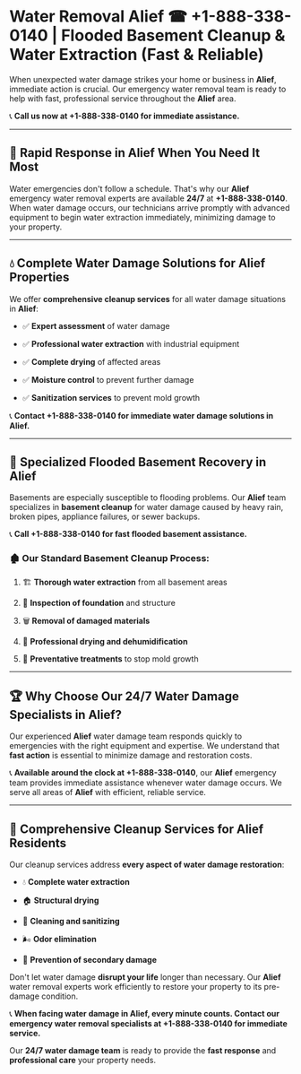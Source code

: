 # Water Removal Alief ☎ +1-888-338-0140 | Flooded Basement Cleanup & Water Extraction (Fast & Reliable)

When unexpected water damage strikes your home or business in **Alief**, immediate action is crucial. Our emergency water removal team is ready to help with fast, professional service throughout the **Alief** area. 

📞 **Call us now at +1-888-338-0140 for immediate assistance.**
---
## 🚀 Rapid Response in Alief When You Need It Most
Water emergencies don't follow a schedule. That's why our **Alief** emergency water removal experts are available **24/7** at **+1-888-338-0140**. When water damage occurs, our technicians arrive promptly with advanced equipment to begin water extraction immediately, minimizing damage to your property.
---
## 💧 Complete Water Damage Solutions for Alief Properties
We offer **comprehensive cleanup services** for all water damage situations in **Alief**:
- ✅ **Expert assessment** of water damage  
- ✅ **Professional water extraction** with industrial equipment  
- ✅ **Complete drying** of affected areas  
- ✅ **Moisture control** to prevent further damage  
- ✅ **Sanitization services** to prevent mold growth  
📞 **Contact +1-888-338-0140 for immediate water damage solutions in Alief.**
---
## 🌊 Specialized Flooded Basement Recovery in Alief
Basements are especially susceptible to flooding problems. Our **Alief** team specializes in **basement cleanup** for water damage caused by heavy rain, broken pipes, appliance failures, or sewer backups. 
📞 **Call +1-888-338-0140 for fast flooded basement assistance.**
### 🏚️ Our Standard Basement Cleanup Process:
1. 🏗️ **Thorough water extraction** from all basement areas  
2. 🔎 **Inspection of foundation** and structure  
3. 🗑️ **Removal of damaged materials**  
4. 💨 **Professional drying and dehumidification**  
5. 🚫 **Preventative treatments** to stop mold growth  
---
## 🏆 Why Choose Our 24/7 Water Damage Specialists in Alief?
Our experienced **Alief** water damage team responds quickly to emergencies with the right equipment and expertise. We understand that **fast action** is essential to minimize damage and restoration costs.
📞 **Available around the clock at +1-888-338-0140**, our **Alief** emergency team provides immediate assistance whenever water damage occurs. We serve all areas of **Alief** with efficient, reliable service.
---
## 🧹 Comprehensive Cleanup Services for Alief Residents
Our cleanup services address **every aspect of water damage restoration**:
- 💧 **Complete water extraction**  
- 🏠 **Structural drying**  
- 🧼 **Cleaning and sanitizing**  
- 🌬️ **Odor elimination**  
- 🚫 **Prevention of secondary damage**  
Don't let water damage **disrupt your life** longer than necessary. Our **Alief** water removal experts work efficiently to restore your property to its pre-damage condition.
📞 **When facing water damage in Alief, every minute counts. Contact our emergency water removal specialists at +1-888-338-0140 for immediate service.**
Our **24/7 water damage team** is ready to provide the **fast response** and **professional care** your property needs.
